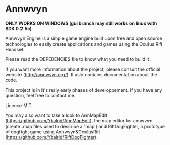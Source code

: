 Annwvyn
=======

**ONLY WORKS ON WINDOWS (gui branch may still works on linux with SDK 0.2.5c)**

Annwvyn Engine is a simple game engine built upon free and open source technologies to easily create applications and games using the Oculus Rift Headset.

Please read the DEPEDENCIES file to know what you need to build it.

If you want more information about the project, please consult the official website (http://annwvyn.org/). It aslo contains documentation about the code.

This project is in it's realy early phases of developpement. If you have any question, feel free to contact me.

Licence MIT.

You may also want to take a look to AnnMapEdit (https://github.com/Ybalrid/AnnMapEdit), the map editor for annwvyn (create .map files used to describe a 'map') and RiftDogFighter, a prototype of dogfight game using Annwvyn&OculusRift (https://github.com/Ybalrid/RiftDogFighter).



